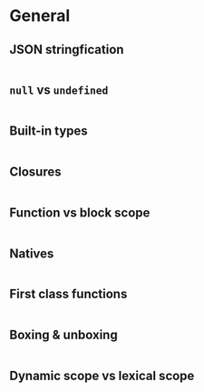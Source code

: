 # General

## JSON stringfication

``` js

```

## `null` vs `undefined`

``` js

```

## Built-in types

``` js

```

## Closures

``` js

```

## Function vs block scope

``` js

```

## Natives

``` js

```

## First class functions

``` js

```

## Boxing & unboxing

``` js

```

## Dynamic scope vs lexical scope

``` js

```